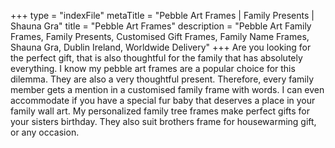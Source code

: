 +++
type = "indexFile"
metaTitle = "Pebble Art Frames | Family Presents | Shauna Gra"
title = "Pebble Art Frames"
description = "Pebble Art Family Frames, Family Presents, Customised Gift Frames, Family Name Frames, Shauna Gra, Dublin Ireland, Worldwide Delivery"
+++
Are you looking for the perfect gift, that is also thoughtful for the family that has absolutely everything. I know my pebble art frames are a popular choice for this dilemma. They are also a very thoughtful present. Therefore, every family member gets a mention in a customised family frame with words. I can even accommodate if you have a special fur baby that deserves a place in your family wall art. My personalized family tree frames make perfect gifts for your sisters birthday. They also suit brothers frame for housewarming gift, or any occasion.
